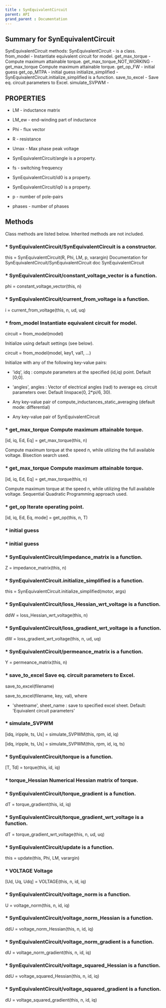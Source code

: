 ```yaml
---
title : SynEquivalentCircuit
parent: API
grand_parent : Documentation
---
```

## Summary for SynEquivalentCircuit
SynEquivalentCircuit methods:
SynEquivalentCircuit - is a class.
from_model - Instantiate equivalent circuit for model.
get_max_torque - Compute maximum attainable torque.
get_max_torque_NOT_WORKING - get_max_torque Compute maximum attainable torque.
get_op_FW - initial guess
get_op_MTPA - initial guess
initialize_simplified - SynEquivalentCircuit.initialize_simplified is a function.
save_to_excel - Save eq. circuit parameters to Excel.
simulate_SVPWM -
## PROPERTIES
* LM - inductance matrix

* LM_ew - end-winding part of inductance

* Phi - flux vector

* R - resistance

* Umax - Max phase peak voltage

* SynEquivalentCircuit/angle is a property.

* fs - switching frequency

* SynEquivalentCircuit/id0 is a property.

* SynEquivalentCircuit/iq0 is a property.

* p - number of pole-pairs

* phases - number of phases

## Methods
Class methods are listed below. Inherited methods are not included.
### * SynEquivalentCircuit/SynEquivalentCircuit is a constructor.
this = SynEquivalentCircuit(R, Phi, LM, p, varargin)
Documentation for SynEquivalentCircuit/SynEquivalentCircuit
doc SynEquivalentCircuit

### * SynEquivalentCircuit/constant_voltage_vector is a function.
phi = constant_voltage_vector(this, n)

### * SynEquivalentCircuit/current_from_voltage is a function.
i = current_from_voltage(this, n, ud, uq)

### * from_model Instantiate equivalent circuit for model.

circuit = from_model(model)

Initialize using default settings (see below).

circuit = from_model(model, key1, val1, ...)

Initialize with any of the following key-value pairs:

* 'idq', idq : compute parameters at the specified (id,iq) point.
Default [0;0].

* 'angles', angles : Vector of electrical angles (rad) to average
eq. circuit parameters over. Default linspace(0, 2*pi/6, 30).

* Any key-value pair of compute_inductances_static_averaging
(default mode: differential)

* Any key-value pair of SynEquivalentCircuit

### * get_max_torque Compute maximum attainable torque.

[id, iq, Ed, Eq] = get_max_torque(this, n)

Compute maximum torque at the speed n, while utilizing the full
available voltage. Bisection search used.

### * get_max_torque Compute maximum attainable torque.

[id, iq, Ed, Eq] = get_max_torque(this, n)

Compute maximum torque at the speed n, while utilizing the full
available voltage. Sequential Quadratic Programming approach used.

### * get_op Iterate operating point.

[id, iq, Ed, Eq, mode] = get_op(this, n, T)

### * initial guess

### * initial guess

### * SynEquivalentCircuit/impedance_matrix is a function.
Z = impedance_matrix(this, n)

### * SynEquivalentCircuit.initialize_simplified is a function.
this = SynEquivalentCircuit.initialize_simplified(motor, args)

### * SynEquivalentCircuit/loss_Hessian_wrt_voltage is a function.
ddW = loss_Hessian_wrt_voltage(this, n)

### * SynEquivalentCircuit/loss_gradient_wrt_voltage is a function.
dW = loss_gradient_wrt_voltage(this, n, ud, uq)

### * SynEquivalentCircuit/permeance_matrix is a function.
Y = permeance_matrix(this, n)

### * save_to_excel Save eq. circuit parameters to Excel.


save_to_excel(filename)

save_to_excel(filename, key, val), where

* 'sheetname', sheet_name : save to specified excel sheet. Default:
'Equivalent circuit parameters'

### * simulate_SVPWM

[idq, iripple, ts, Us] = simulate_SVPWM(this, rpm, id, iq)

[idq, iripple, ts, Us] = simulate_SVPWM(this, rpm, id, iq, ts)

### * SynEquivalentCircuit/torque is a function.
[T, Td] = torque(this, id, iq)

### * torque_Hessian Numerical Hessian matrix of torque.

### * SynEquivalentCircuit/torque_gradient is a function.
dT = torque_gradient(this, id, iq)

### * SynEquivalentCircuit/torque_gradient_wrt_voltage is a function.
dT = torque_gradient_wrt_voltage(this, n, ud, uq)

### * SynEquivalentCircuit/update is a function.
this = update(this, Phi, LM, varargin)

### * VOLTAGE Voltage

[Ud, Uq, Udq] = VOLTAGE(this, n, id, iq)

### * SynEquivalentCircuit/voltage_norm is a function.
U = voltage_norm(this, n, id, iq)

### * SynEquivalentCircuit/voltage_norm_Hessian is a function.
ddU = voltage_norm_Hessian(this, n, id, iq)

### * SynEquivalentCircuit/voltage_norm_gradient is a function.
dU = voltage_norm_gradient(this, n, id, iq)

### * SynEquivalentCircuit/voltage_squared_Hessian is a function.
ddU = voltage_squared_Hessian(this, n, id, iq)

### * SynEquivalentCircuit/voltage_squared_gradient is a function.
dU = voltage_squared_gradient(this, n, id, iq)

